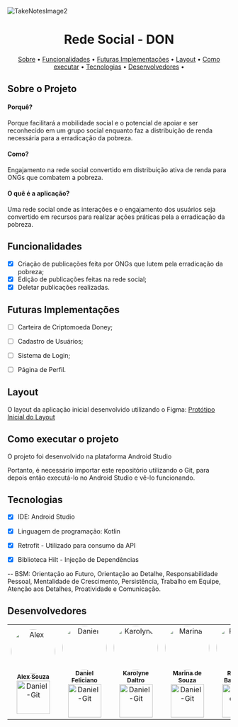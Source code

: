 ![TakeNotesImage2](https://i.imgur.com/WmUelod.png)

<h1 align="center"> Rede Social - DON </h1>
  
 </h1>
	
	
 <p align="center">
 <a href="#-sobre-o-projeto">Sobre</a> •
 <a href="#-funcionalidades">Funcionalidades</a> •
 <a href="#-futuras-implementacoes">Futuras Implementações</a> •
 <a href="#-layout">Layout</a> • 
 <a href="#-como-executar-o-projeto">Como executar</a> • 
 <a href="#-tecnologias">Tecnologias</a> • 
 <a href="#-desenvolvedores">Desenvolvedores</a> • 
</p>
	
	
</h1>

<a id="-sobre-o-projeto"></a>

## Sobre o Projeto
<p align="center"> 
  <h4 align="left"> 
                Porquê? 
	</h4>
Porque facilitará a mobilidade social e o potencial de apoiar e ser reconhecido em um grupo social enquanto faz a distribuição de renda necessária para a erradicação da pobreza.
	</p>
<p align="center"> 
  <h4 align="left"> 
                Como? 
	</h4>
Engajamento na rede social convertido em distribuição ativa de renda para ONGs que combatem a pobreza.
	</p>
  
  <p align="center"> 
  <h4 align="left"> 
                O quê é a aplicação? 
	</h4>
Uma rede social onde as interações e o engajamento dos usuários seja convertido em recursos para realizar ações práticas pela a erradicação da pobreza.
	</p>
  


<a id="-funcionalidades"></a>

## Funcionalidades

- [x] Criação de publicações feita por ONGs que lutem pela erradicação da pobreza;
- [x] Edição de publicações feitas na rede social;
- [x] Deletar publicações realizadas.

<a id="-futuras-implementacoes"></a>

## Futuras Implementações

- [ ] Carteira de Criptomoeda Doney;
- [ ] Cadastro de Usuários;
- [ ] Sistema de Login;
- [ ] Página de Perfil.


<a id="-layout"></a>

## Layout

O layout da aplicação inicial desenvolvido utilizando o Figma:
[Protótipo Inicial do Layout](https://www.figma.com/file/XA9bXaTYk1o26u51qSVBBO/DON?node-id=0%3A1)


<a id="-como-executar-o-projeto"></a>

## Como executar o projeto

O projeto foi desenvolvido na plataforma Android Studio 

Portanto, é necessário importar este repositório utilizando o Git, para depois então executá-lo no Android Studio e vê-lo funcionando.

<a id="-tecnologias"></a>

## Tecnologias

- [x] IDE: Android Studio 
- [x] Linguagem de programação: Kotlin
- [x] Retrofit - Utilizado para consumo da API 
- [x] Biblioteca Hilt - Injeção de Dependências


-- BSM: Orientação ao Futuro, Orientação ao Detalhe, Responsabilidade Pessoal, Mentalidade de Crescimento, Persistência, Trabalho em Equipe, Atenção aos Detalhes, Proatividade e Comunicação.

<a id="-desenvolvedores"></a>

## Desenvolvedores

<table>
  <tr>
    <td align="center"><a href="https://www.linkedin.com/in/devalexsouza/"><img style="border-radius: 50%;" src="https://i.imgur.com/8Ye8B2g.jpg" width="100px;" alt="Alex"/><br /><sub><b>Alex Souza</b></sub></a><br /><a href="https://github.com/oglz" title="Desenvolvedor FullStack Mobile Jr."> <img align="center" alt="Daniel-Git" height="75" width="75" src="https://cdn.jsdelivr.net/gh/devicons/devicon/icons/git/git-original-wordmark.svg"></a></td>
    <td align="center"><a href="https://www.linkedin.com/in/daniel-sfeliciano/"><img style="border-radius: 50%;" src="https://i.imgur.com/D4xR3cQ.jpg" width="100px;" alt="Daniel"/><br /><sub><b>Daniel Feliciano</b></sub></a><br /><a href="https://github.com/DanielFelic" title="Desenvolvedor FullStack Mobile Jr."> <img align="center" alt="Daniel-Git" height="75" width="75" src="https://cdn.jsdelivr.net/gh/devicons/devicon/icons/git/git-original-wordmark.svg"></a></td>
    <td align="center"><a href="https://www.linkedin.com/in/karolyne-daltro-0a8785152/"><img style="border-radius: 50%;" src="https://i.imgur.com/gFhUW04.jpg" width="100px;" alt="Karolyne"/><br /><sub><b>Karolyne Daltro</b></sub></a><br /><a href="https://github.com/karolyne-daltro" title="Desenvolvedora FullStack Mobile Jr."> <img align="center" alt="Daniel-Git" height="75" width="75" src="https://cdn.jsdelivr.net/gh/devicons/devicon/icons/git/git-original-wordmark.svg"></a></td>
     <td align="center"><a href="https://www.linkedin.com/in/marina-de-souza-b9104919a/"><img style="border-radius: 50%;" src="https://i.imgur.com/ndZDAQR.jpg" width="100px;" alt="Marina"/><br /><sub><b>Marina de Souza</b></sub></a><br /><a href="https://github.com/MarihSouza" title="Desenvolvedora FullStack Mobile Jr."> <img align="center" alt="Daniel-Git" height="75" width="75" src="https://cdn.jsdelivr.net/gh/devicons/devicon/icons/git/git-original-wordmark.svg"></a></td>
<td align="center"><a href="https://www.linkedin.com/in/rodrigo-machado-barbuscia-9b9a2573/"><img style="border-radius: 50%;" src="https://i.imgur.com/kM6sZY3.jpg" width="100px;" alt="Rodrigo"/><br /><sub><b>Rodrigo Barbuscia</b></sub></a><br /><a href="https://github.com/rmbarbuscia" title="Desenvolvedor FullStack Mobile Jr."> <img align="center" alt="Rodrigo-Git" height="75" width="75" src="https://cdn.jsdelivr.net/gh/devicons/devicon/icons/git/git-original-wordmark.svg"></a></td>
    
  </tr>
  </table>
